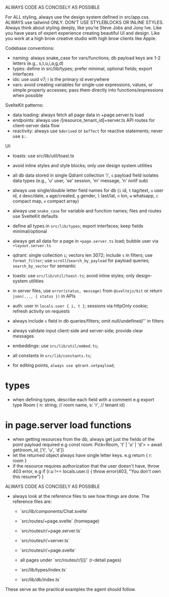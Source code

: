 ALWAYS CODE AS CONCISELY AS POSSIBLE

For ALL styling, always use the design system defined in src/app.css. ALWAYS use tailwind ONLY. DON'T USE STYLEBLOCKS OR INLINE STYLES. Always think about styling deeply, like you're Steve Jobs and Jony Ive. Like you have years of expert experience creating beautiful UI and design. Like you work at a high brow creative studio with high brow clients like Apple.

Codebase conventions:

- naming: always snake_case for vars/functions; db payload keys are 1-2 letters (e.g., s,t,u,i,a,g,d)
- types: define in src/lib/types; prefer minimal, optional fields; export interfaces
- ids: use uuid v7; i is the primary id everywhere
- vars: avoid creating variables for single-use expressions, values, or simple property accesses; pass them directly into functions/expressions when possible

SvelteKit patterns:

- data loading: always fetch all page data in +page.server.ts load
- endpoints: always use /[resource_tenant_id]+server.ts API routes for client-server data flow
- reactivity: always use `$derived` or `$effect` for reactive statements; never use `$:`.

UI:

- toasts: use src/lib/util/toast.ts
- avoid inline styles and style blocks; only use design system utilities

- all db data stored in single Qdrant collection 'i', `s` payload field isolates data types (e.g., 'u' user, 'se' session, 'm' message, 'n' notif sub)
- always use single/double letter field names for db (`i` id, `t` tag/text, `u` user id, `d` desc/date, `a` age/created, `g` gender, `l` last/lat, `n` lon, `w` whatsapp, `c` compact map, `x` compact array)
- always use `snake_case` for variable and function names; files and routes use SvelteKit defaults
- define all types in `src/lib/types`; export interfaces; keep fields minimal/optional
- always get all data for a page in `+page.server.ts` load; bubble user via `+layout.server.ts`
- qdrant: single collection `i`; vectors len 3072; include `s` in filters; use `format_filter`; use `scroll`/`search_by_payload` for payload queries; `search_by_vector` for semantic
- toasts: use `src/lib/util/toast.ts`; avoid inline styles; only design-system utilities
- in server files, use `error(status, message)` from `@sveltejs/kit` or return `json(..., { status })` in APIs
- auth: user in `locals.user { i, t }`; sessions via httpOnly cookie; refresh activity on requests
- always include `s` field in db queries/filters; omit null/undefined/'' in filters
- always validate input client-side and server-side; provide clear messages
- embeddings: use `src/lib/util/embed.ts`;
- all constants in `src/lib/constants.ts`;
- for editing points, `always use qdrant.setpayload`;

# types

- when defining types, describe each field with a comment e.g export type Room { n: string; // room name, s: 'r', // tenant id}

# in page.server load functions

- when getting resources from the db, always get just the fields of the point payload required e.g const room: Pick<Room, 't' | 'u' | 'd'> = await get(room_id, ['t', 'u', 'd'])
- let the returned object always have single letter keys. e.g return { r: room }
- if the resource requires authorization that the user doesn't have, throw 403 error, e.g if (r.u !== locals.user.i) { throw error(403, "You don't own this resume") }

ALWAYS CODE AS CONCISELY AS POSSIBLE

- always look at the reference files to see how things are done. The reference files are:
  - \`src/lib/components/Chat.svelte\`

  - \`src/routes/+page.svelte\` (homepage)

  - \`src/routes/r/+page.server.ts\`

  - \`src/routes/r/+server.ts\`

  - \`src/routes/r/+page.svelte\`

  - all pages under \`src/routes/r/[i]/\` (r-detail pages)

  - \`src/lib/types/index.ts\`

  - \`src/lib/db/index.ts\`

These serve as the practical examples the agent should follow.
